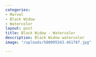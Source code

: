 ```yaml
---
categories:
- Marvel
- Black Widow
- Watercolor
layout: post
title: Black Widow - Watercolor
description: Black Widow watercolor
image: "/uploads/580095543.461787.jpg"

---
```

